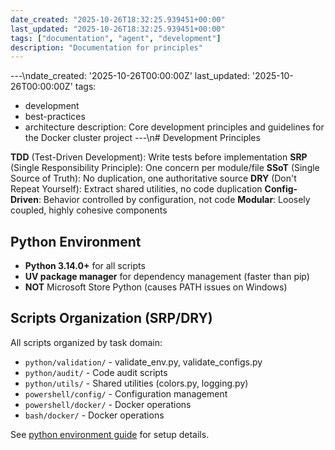 ```yaml
---
date_created: "2025-10-26T18:32:25.939451+00:00"
last_updated: "2025-10-26T18:32:25.939451+00:00"
tags: ["documentation", "agent", "development"]
description: "Documentation for principles"
---
```


---\ndate_created: '2025-10-26T00:00:00Z'
last_updated: '2025-10-26T00:00:00Z'
tags:

- development
- best-practices
- architecture
  description: Core development principles and guidelines for the Docker cluster project
  ---\n# Development Principles

**TDD** (Test-Driven Development): Write tests before implementation
**SRP** (Single Responsibility Principle): One concern per module/file
**SSoT** (Single Source of Truth): No duplication, one authoritative source
**DRY** (Don't Repeat Yourself): Extract shared utilities, no code duplication
**Config-Driven**: Behavior controlled by configuration, not code
**Modular**: Loosely coupled, highly cohesive components

## Python Environment

- **Python 3.14.0+** for all scripts
- **UV package manager** for dependency management (faster than pip)
- **NOT** Microsoft Store Python (causes PATH issues on Windows)

## Scripts Organization (SRP/DRY)

All scripts organized by task domain:

- `python/validation/` - validate_env.py, validate_configs.py
- `python/audit/` - Code audit scripts
- `python/utils/` - Shared utilities (colors.py, logging.py)
- `powershell/config/` - Configuration management
- `powershell/docker/` - Docker operations
- `bash/docker/` - Docker operations

See [python environment guide](agent-python-setup.md) for setup details.
